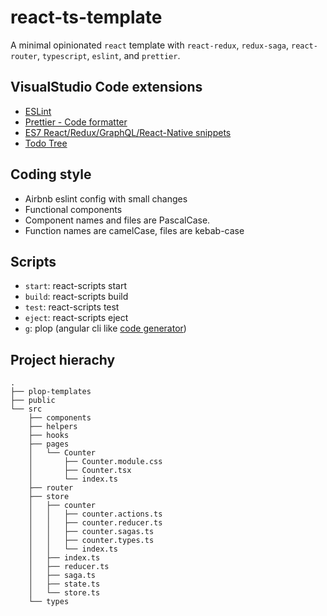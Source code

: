 # react-ts-template

A minimal opinionated `react` template with `react-redux`, `redux-saga`, `react-router`, `typescript`, `eslint`, and `prettier`.

## VisualStudio Code extensions

- [ESLint](https://marketplace.visualstudio.com/items?itemName=dbaeumer.vscode-eslint)
- [Prettier - Code formatter](https://marketplace.visualstudio.com/items?itemName=esbenp.prettier-vscode)
- [ES7 React/Redux/GraphQL/React-Native snippets](https://marketplace.visualstudio.com/items?itemName=dsznajder.es7-react-js-snippets)
- [Todo Tree](https://marketplace.visualstudio.com/items?itemName=Gruntfuggly.todo-tree)

## Coding style

- Airbnb eslint config with small changes 
- Functional components
- Component names and files are PascalCase.
- Function names are camelCase, files are kebab-case

## Scripts
- `start`: react-scripts start
- `build`: react-scripts build
- `test`: react-scripts test
- `eject`: react-scripts eject
- `g`: plop (angular cli like [code generator](https://plopjs.com/))

## Project hierachy

    .
    ├── plop-templates
    ├── public
    └── src
        ├── components
        ├── helpers
        ├── hooks
        ├── pages
        │   └── Counter
        │       ├── Counter.module.css
        │       ├── Counter.tsx
        │       └── index.ts
        ├── router
        ├── store
        │   ├── counter
        │   │   ├── counter.actions.ts
        │   │   ├── counter.reducer.ts
        │   │   ├── counter.sagas.ts
        │   │   ├── counter.types.ts
        │   │   └── index.ts
        │   ├── index.ts
        │   ├── reducer.ts
        │   ├── saga.ts
        │   ├── state.ts
        │   └── store.ts
        └── types
